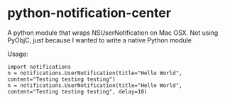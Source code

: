 python-notification-center
================================

A python module that wraps NSUserNotification on Mac OSX. Not using
PyObjC, just because I wanted to write a native Python module

Usage:

    import notifications
    n = notifications.UserNotification(title="Hello World", content="Testing testing testing")
    n = notifications.UserNotification(title="Hello World", content="Testing testing testing", delay=10)
